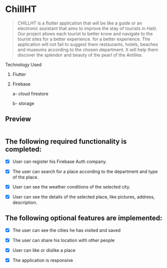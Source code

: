 # ChillHT

> CHILLHT is a flutter application that will be like a guide or an electronic assistant
that aims to improve the stay of tourists in Haiti. Our project
allows each tourist to better know and navigate to the tourist sites for a better experience.
for a better experience. The application will not fail to suggest them
restaurants, hotels, beaches and museums according to the chosen department. It will help them discover
the splendor and beauty of the pearl of the Antilles.


Technology Used
  1. Flutter
  2. Firebase 
 
      a- cloud firestore
      
      b- storage

## Preview
<img src='chill.gif' title='' width='' alt='' />


 ## The following required functionality is completed:

 - [x] User can register his Firebase Auth company.
 

  - [x] The user can search for a place according to the department and type of the place.
 
 - [x]  User can see the weather conditions of the selected city.
 
 - [x]  User can see the details of the selected place, like pictures, address, description.
 

 
## The following optional features are implemented:

  - [x]  The user can see the cities he has visited and saved
  
  - [x]  The user can share his location with other people
  
  - [x]  User can like or dislike a place
  
  - [x]  The application is responsive



